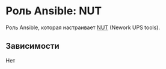 # Роль Ansible: NUT

Роль Ansible, которая настраивает [NUT](http://networkupstools.org/) (Nework UPS tools).

## Зависимости

Нет
